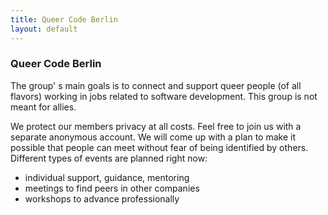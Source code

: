 ```yaml
---
title: Queer Code Berlin
layout: default
---
```


### Queer Code Berlin

The group' s main goals is to connect and support queer people (of all flavors) working in jobs related to software development. This group is not meant for allies.

We protect our members privacy at all costs. Feel free to join us with a separate anonymous account. We will come up with a plan to make it possible that people can meet without fear of being identified by others.
Different types of events are planned right now:
 - individual support, guidance, mentoring
 - meetings to find peers in other companies
 - workshops to advance professionally